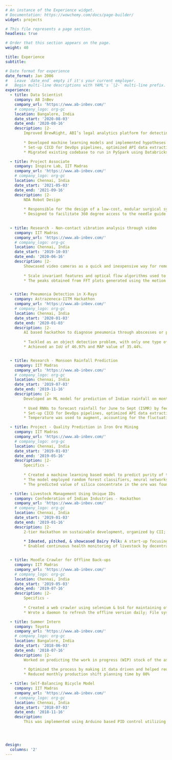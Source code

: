 ```yaml
---
# An instance of the Experience widget.
# Documentation: https://wowchemy.com/docs/page-builder/
widget: projects

# This file represents a page section.
headless: true

# Order that this section appears on the page.
weight: 40

title: Experience
subtitle: 

# Date format for experience
date_format: Jan 2006
#   Leave `date_end` empty if it's your current employer.
#   Begin multi-line descriptions with YAML's `|2-` multi-line prefix.
experience:
  - title: Data Scientist
    company: AB InBev
    company_url: 'https://www.ab-inbev.com/'
    # company_logo: org-gc
    location: Bangalore, India
    date_start: '2020-08-03'
    date_end: '2020-08-16'
    description: |2-
        Improved BrewRight, ABI’s legal analytics platform for detecting fraudulent transactions for financial compliance
        
        * Developed machine learning models and implemented hypotheses to flag anomalous and risky transactions
        * Set-up CICD for DevOps pipelines, optimized API data extraction scripts and achieved E2E Automation
        * Migrated existing codebase to run in PySpark using Databricks; reducing runtime by 70%, saving USD 100,000

  - title: Project Associate  
    company: Inspire Lab, IIT Madras
    company_url: 'https://www.ab-inbev.com/'
    # company_logo: org-gc
    location: Chennai, India
    date_start: '2021-05-03'
    date_end: '2021-09-16'
    description: |2-
        NDA Robot Design
        
        * Responsible for the design of a low-cost, modular surgical system to guide invasive surgical operations.
        * Designed to facilitate 360 degree access to the needle guide during surgical operations; Controlled through servo motors.
        

  - title: Research - Non-contact vibration analysis through video
    company: IIT Madras
    company_url: 'https://www.ab-inbev.com/'
    # company_logo: org-gc
    location: Chennai, India
    date_start: '2019-10-03'
    date_end: '2020-06-16'
    description: |2-
        Showcased video cameras as a quick and inexpensive way for remote, non-contact vibration analysis
        
        * Scale invariant features and optical flow algorithms used to extract the motion signal from the video frames
        * The peaks obtained from FFT plots generated using the motion signal were found to be in 8% of the body’s NF


  - title: Pneumonia Detection in X-Rays
    company: Astrazeneca-IITM Hackathon
    company_url: 'https://www.ab-inbev.com/'
    # company_logo: org-gc
    location: Chennai, India
    date_start: '2020-01-03'
    date_end: '2020-01-03'
    description: |2-
        AI based hackathon to diagnose pneumonia through abscesses or pleural effusions in X-Ray images 
        
        * Tackled as an object detection problem, with only one type of image to detect. Yolo-v3 from Darknet was used 
        * Achieved an IoU of 46.97% and MAP value of 35.44%.


  - title: Research - Monsoon Rainfall Prediction
    company: IIT Madras
    company_url: 'https://www.ab-inbev.com/'
    # company_logo: org-gc
    location: Chennai, India
    date_start: '2019-07-03'
    date_end: '2019-11-16'
    description: |2-
        Developed an ML model for prediction of Indian rainfall on monthly and seasonal time scales
        
        * Used RNNs to forecast rainfall for June to Sept (ISMR) by feeding data on rainfall and sea surface temps
        * Set-up CICD for DevOps pipelines, optimized API data extraction scripts and achieved E2E Automation
        * Temperature was used to augment, accounting for the fluctuations; the model achieved an RMS Error of 24 cm

  - title: Project - Quality Prediction in Iron Ore Mining
    company: IIT Madras
    company_url: 'https://www.ab-inbev.com/'
    # company_logo: org-gc
    location: Chennai, India
    date_start: '2019-01-03'
    date_end: '2019-05-16'
    description: |2-
        Specifics - 
        
        * Created a machine learning based model to predict purity of the Iron ore (percentage of Silica Impurity) prior to froth floatation, to enable engineers to take corrective actions and ensure that the product quality remains high
        * The model employed random forest classifiers, neural networks and XGBoost in an ensemble to predict the output Silica concentrate based on input ore properties, ore pulp condition, air flow rate &amp; other process parameters
        * The predicted value of silica concentrate in the ore was found have an R2 score of 0.941 in the testing set

  - title: Livestock Management Using Unique IDs
    company: Confederation of Indian Industries - Hackathon
    company_url: 'https://www.ab-inbev.com/'
    # company_logo: org-gc
    location: Chennai, India
    date_start: '2019-01-03'
    date_end: '2019-01-16'
    description: |2-
        2-tier Hackathon on sustainable development, organized by CII; contested by 300+ teams across 7 countries
        
        * Ideated, pitched, & showcased Dairy Folk: A start-up focusing on improving livestock management using unique IDs
        * Enabled continuous health monitoring of livestock by decentralizing storage of data for enhanced transparency


  - title: Moodle Crawler for Offline Back-ups
    company: IIT Madras
    company_url: 'https://www.ab-inbev.com/'
    # company_logo: org-gc
    location: Chennai, India
    date_start: '2019-05-03'
    date_end: '2019-07-16'
    description: |2-
        Specifics - 
        
        * Created a web crawler using selenium & bs4 for maintaining offline copy of course documents from Moodle.
        * Wrote a daemon to refresh the offline version daily; File system updated to match changes in course structure

  - title: Summer Intern
    company: Toyota
    company_url: 'https://www.ab-inbev.com/'
    # company_logo: org-gc
    location: Bangalore, India
    date_start: '2018-06-03'
    date_end: '2018-07-16'
    description: |2-
        Worked on predicting the work in progress (WIP) stock of the assembly shop. 
        
        * Optimized the process by making it data driven and helped reduce the WIP stock by 9%
        * Reduced monthly production shift planning time by 80%

  - title: Self-Balancing Bicycle Model
    company: IIT Madras
    company_url: 'https://www.ab-inbev.com/'
    # company_logo: org-gc
    location: Chennai, India
    date_start: '2018-07-03'
    date_end: '2018-11-16'
    description: 
        This was implemented using Arduino based PID control utilizing data from a gyroscope &amp. An accelerometer in a closed feedback loop to control the rotation speed of a flywheel, thereby maintaining the unstable equilibrium.
        



design:
  columns: '2'
---
```


